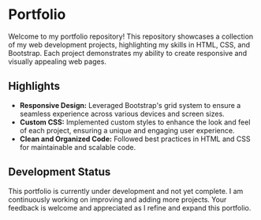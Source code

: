 # Portfolio

Welcome to my portfolio repository! This repository showcases a collection of my web development projects, highlighting my skills in HTML, CSS, and Bootstrap. Each project demonstrates my ability to create responsive and visually appealing web pages.

## Highlights

- **Responsive Design:** Leveraged Bootstrap's grid system to ensure a seamless experience across various devices and screen sizes.
- **Custom CSS:** Implemented custom styles to enhance the look and feel of each project, ensuring a unique and engaging user experience.
- **Clean and Organized Code:** Followed best practices in HTML and CSS for maintainable and scalable code.

## Development Status

This portfolio is currently under development and not yet complete. I am continuously working on improving and adding more projects. Your feedback is welcome and appreciated as I refine and expand this portfolio.
